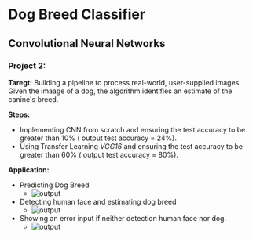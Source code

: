 # Dog Breed Classifier
## Convolutional Neural Networks
### Project 2:
**Taregt:**
Building a pipeline to process real-world, user-supplied images. Given the imaage of a dog, the algorithm identifies an estimate of the canine's breed.

**Steps:**
- Implementing CNN from scratch and ensuring the test accuracy to be greater than 10% ( output test accuracy = 24%).
- Using Transfer Learning _VGG16_ and ensuring the test accuracy to be greater than 60% ( output test accuracy = 80%).

**Application:**
- Predicting Dog Breed
   - ![output](https://github.com/Yasmin-Hesham/Deep-Learning-Udacity-Nanodegree/blob/master/2-Dog%20Breed%20Classifier/sample_output/dog.PNG)
- Detecting human face and estimating dog breed
   - ![output](https://github.com/Yasmin-Hesham/Deep-Learning-Udacity-Nanodegree/blob/master/2-Dog%20Breed%20Classifier/sample_output/human.PNG)
- Showing an error input if neither detection human face nor dog.
   - ![output](https://github.com/Yasmin-Hesham/Deep-Learning-Udacity-Nanodegree/blob/master/2-Dog%20Breed%20Classifier/sample_output/cat.PNG)
